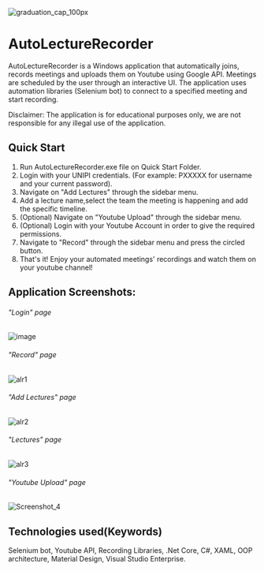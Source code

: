 ![graduation_cap_100px](https://user-images.githubusercontent.com/52785685/138531792-0ce0a6f9-9cc2-40f4-82aa-b853defd5e25.png) 
# AutoLectureRecorder 

AutoLectureRecorder is a Windows application that
automatically joins, records meetings and uploads them on
Youtube using Google API. Meetings are scheduled by the user
through an interactive UI. The application uses automation
libraries (Selenium bot) to connect to a specified meeting and
start recording.

Disclaimer:
The application is for educational purposes only, we are not responsible for any illegal use of the application.

## Quick Start

1) Run AutoLectureRecorder.exe file on Quick Start Folder.
2) Login with your UNIPI credentials. (For example: PXXXXX for username and your current password).
3) Navigate on "Add Lectures" through the sidebar menu.
4) Add a lecture name,select the team the meeting is happening and add the specific timeline.
5) (Optional) Navigate on "Youtube Upload" through the sidebar menu.
6) (Optional) Login with your Youtube Account in order to give the required permissions.
7) Navigate to "Record" through the sidebar menu and press the circled button.
8) That's it! Enjoy your automated meetings' recordings and watch them on your youtube channel!


## Application Screenshots: ##
###### "Login" page
![image](https://user-images.githubusercontent.com/52785685/159020084-b91053d5-9396-471d-8c80-a3d83f1ca929.png)
###### "Record" page

![alr1](https://user-images.githubusercontent.com/52785685/138531971-6e21ec78-b1f7-4f58-a90c-dea95fa6aa98.png)
###### "Add Lectures" page
![alr2](https://user-images.githubusercontent.com/52785685/138531975-19021eae-b9c4-492f-aed8-718790d36d97.png)
###### "Lectures" page
![alr3](https://user-images.githubusercontent.com/52785685/138531978-9bac961f-56ba-4f9d-8643-03968cd3b1b6.png)
###### "Youtube Upload" page
![Screenshot_4](https://user-images.githubusercontent.com/52785685/159017168-a11d03ff-8e55-4464-be44-e86da6cfde14.png)

## Technologies used(Keywords)
Selenium bot, Youtube API, Recording Libraries, .Net Core, C#, XAML, OOP architecture, Material Design, Visual Studio Enterprise.
